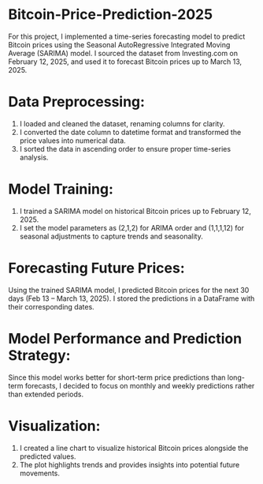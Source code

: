 # Bitcoin-Price-Prediction-2025

For this project, I implemented a time-series forecasting model to predict Bitcoin prices using the Seasonal AutoRegressive Integrated Moving Average (SARIMA) model. I sourced the dataset from Investing.com on February 12, 2025, and used it to forecast Bitcoin prices up to March 13, 2025.

# Data Preprocessing:
1. I loaded and cleaned the dataset, renaming columns for clarity.
2. I converted the date column to datetime format and transformed the price values into numerical data.
3. I sorted the data in ascending order to ensure proper time-series analysis.
   
# Model Training:
1. I trained a SARIMA model on historical Bitcoin prices up to February 12, 2025.
2. I set the model parameters as (2,1,2) for ARIMA order and (1,1,1,12) for seasonal adjustments to capture trends and seasonality.
   
# Forecasting Future Prices:
Using the trained SARIMA model, I predicted Bitcoin prices for the next 30 days (Feb 13 – March 13, 2025). I stored the predictions in a DataFrame with their corresponding dates.

# Model Performance and Prediction Strategy:
Since this model works better for short-term price predictions than long-term forecasts, I decided to focus on monthly and weekly predictions rather than extended periods.

# Visualization:
1. I created a line chart to visualize historical Bitcoin prices alongside the predicted values.
2. The plot highlights trends and provides insights into potential future movements.


